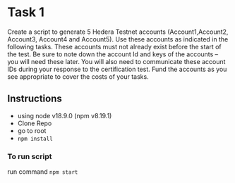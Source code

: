 # Task 1
Create a script to generate 5 Hedera Testnet accounts
(Account1,Account2, Account3, Account4 and Account5).
Use these accounts as indicated in the following tasks.
These accounts must not already exist before the start of the test.
Be sure to note down the account Id and keys of the accounts –
you will need these later. You will also need to communicate
these account IDs during your response to the certification test.
Fund the accounts as you see appropriate to cover the costs
of your tasks.

## Instructions
- using node v18.9.0 (npm v8.19.1)
- Clone Repo
- go to root
- `npm install`

### To run script
run command  `npm start`

